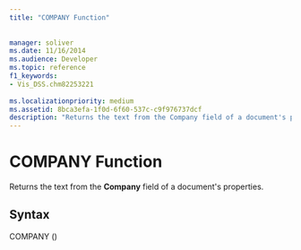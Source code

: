 ```yaml
---
title: "COMPANY Function"
 
 
manager: soliver
ms.date: 11/16/2014
ms.audience: Developer
ms.topic: reference
f1_keywords:
- Vis_DSS.chm82253221
 
ms.localizationpriority: medium
ms.assetid: 8bca3efa-1f0d-6f60-537c-c9f976737dcf
description: "Returns the text from the Company field of a document's properties."
---
```


# COMPANY Function

Returns the text from the **Company** field of a document's properties. 
  
## Syntax

COMPANY ()
  

